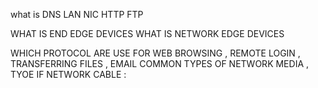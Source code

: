 what is 
DNS 
LAN 
NIC 
HTTP 
FTP 

WHAT IS END EDGE DEVICES WHAT IS NETWORK EDGE DEVICES 

WHICH PROTOCOL ARE USE FOR WEB BROWSING , REMOTE LOGIN , TRANSFERRING FILES , EMAIL 
COMMON TYPES OF NETWORK MEDIA , TYOE IF NETWORK CABLE : 
